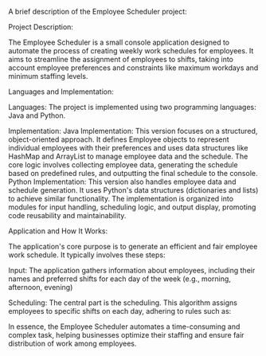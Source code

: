 A brief description of the Employee Scheduler project:

Project Description:

The Employee Scheduler is a small console application designed to automate the process of creating weekly work schedules for employees. It aims to streamline the assignment of employees to shifts, taking into account employee preferences and constraints like maximum workdays and minimum staffing levels.

Languages and Implementation:

Languages: The project is implemented using two programming languages: Java and Python.

Implementation:
Java Implementation: This version focuses on a structured, object-oriented approach. It defines Employee objects to represent individual employees with their preferences and uses data structures like HashMap and ArrayList to manage employee data and the schedule. The core logic involves collecting employee data, generating the schedule based on predefined rules, and outputting the final schedule to the console.
Python Implementation: This version also handles employee data and schedule generation. It uses Python's data structures (dictionaries and lists) to achieve similar functionality. The implementation is organized into modules for input handling, scheduling logic, and output display, promoting code reusability and maintainability.

Application and How It Works:

The application's core purpose is to generate an efficient and fair employee work schedule. It typically involves these steps:

Input: The application gathers information about employees, including their names and preferred shifts for each day of the week (e.g., morning, afternoon, evening)

Scheduling: The central part is the scheduling. This algorithm assigns employees to specific shifts on each day, adhering to rules such as:

In essence, the Employee Scheduler automates a time-consuming and complex task, helping businesses optimize their staffing and ensure fair distribution of work among employees.
